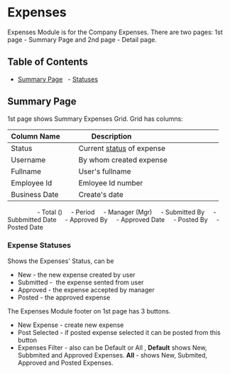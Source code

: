 #	Expenses

Expenses Module is for the Company Expenses.
There are two pages: 1st page - Summary Page and 2nd page - Detail page.

## Table of Contents

- [Summary Page](#summary-page)
  - [Statuses](#expense-statuses)

## Summary Page

1st page shows Summary Expenses Grid. Grid has columns:

| Column Name      | Description                                     |
| -----------------|------------------------------------------------ |
| Status           | Current [status](#expense-statuses) of expense  |
| Username         | By whom created expense                         |
| Fullname         | User's fullname 
| Employee Id      | Emloyee Id number                               
| Business Date    | Create's date                                              |

   
    
   
    - Total ()
    - Period
    - Manager (Mgr)
    - Submitted By
    - Subbmitted Date
    - Approved By
    - Approved Date
    - Posted By
    - Posted Date

### Expense Statuses

Shows the Expenses' Status, can be 

- New - the new expense created by user
- Submitted -  the expense sented from user
- Approved - the expense accepted by manager
- Posted - the approved expense 


The Expenses Module footer on 1st page has 3 buttons.

- New Expense - create new expense
- Post Selected - if posted expense selected it can be posted from this button 
- Expenses Filter - also can be Default or All , **Default** shows New, Subbmited and Approved Expenses. **All** - shows New, Submited, Approved and Posted Expenses.
